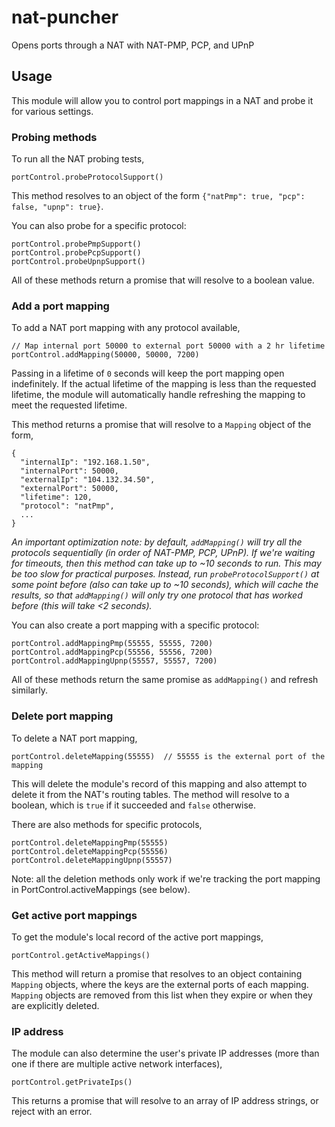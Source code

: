 # nat-puncher

Opens ports through a NAT with NAT-PMP, PCP, and UPnP

## Usage

This module will allow you to control port mappings in a NAT and probe it for various settings.

### Probing methods

To run all the NAT probing tests,

```
portControl.probeProtocolSupport()
```

This method resolves to an object of the form `{"natPmp": true, "pcp": false, "upnp": true}`.

You can also probe for a specific protocol:

```
portControl.probePmpSupport()
portControl.probePcpSupport()
portControl.probeUpnpSupport()
```
All of these methods return a promise that will resolve to a boolean value.

### Add a port mapping

To add a NAT port mapping with any protocol available,

```
// Map internal port 50000 to external port 50000 with a 2 hr lifetime
portControl.addMapping(50000, 50000, 7200)
```
Passing in a lifetime of `0` seconds will keep the port mapping open indefinitely. If the actual lifetime of the mapping is less than the requested lifetime, the module will automatically handle refreshing the mapping to meet the requested lifetime.

This method returns a promise that will resolve to a `Mapping` object of the form,
```
{
  "internalIp": "192.168.1.50",
  "internalPort": 50000,
  "externalIp": "104.132.34.50",
  "externalPort": 50000,
  "lifetime": 120,
  "protocol": "natPmp",
  ...
}
```

_An important optimization note: by default, `addMapping()` will try all the protocols sequentially (in order of NAT-PMP, PCP, UPnP). If we're waiting for timeouts, then this method can take up to ~10 seconds to run. This may be too slow for practical purposes. Instead, run `probeProtocolSupport()` at some point before (also can take up to ~10 seconds), which will cache the results, so that `addMapping()` will only try one protocol that has worked before (this will take <2 seconds)._

You can also create a port mapping with a specific protocol:

```
portControl.addMappingPmp(55555, 55555, 7200)
portControl.addMappingPcp(55556, 55556, 7200)
portControl.addMappingUpnp(55557, 55557, 7200)
```

All of these methods return the same promise as `addMapping()` and refresh similarly.

### Delete port mapping

To delete a NAT port mapping,

```
portControl.deleteMapping(55555)  // 55555 is the external port of the mapping
```

This will delete the module's record of this mapping and also attempt to delete it from the NAT's routing tables. The method will resolve to a boolean, which is `true` if it succeeded and `false` otherwise.

There are also methods for specific protocols,

```
portControl.deleteMappingPmp(55555)
portControl.deleteMappingPcp(55556)
portControl.deleteMappingUpnp(55557)
```

Note: all the deletion methods only work if we're tracking the port mapping in PortControl.activeMappings (see below).

### Get active port mappings

To get the module's local record of the active port mappings,

```
portControl.getActiveMappings()
```

This method will return a promise that resolves to an object containing `Mapping` objects, where the keys are the external ports of each mapping. `Mapping` objects are removed from this list when they expire or when they are explicitly deleted.

### IP address

The module can also determine the user's private IP addresses (more than one if there are multiple active network interfaces),

```
portControl.getPrivateIps()
```

This returns a promise that will resolve to an array of IP address strings, or reject with an error.
